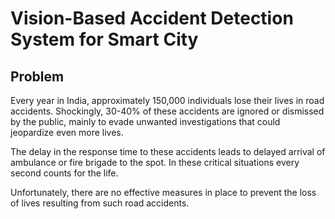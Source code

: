 # Vision-Based Accident Detection System for Smart City

## Problem

Every year in India, approximately 150,000 individuals lose their lives in road accidents. Shockingly, 30-40% of these accidents are ignored or dismissed by the public, mainly to evade unwanted investigations that could jeopardize even more lives.

The delay in the response time to these accidents leads to delayed arrival of ambulance or fire brigade to the spot. In these critical situations every second counts for the life.

Unfortunately, there are no effective measures in place to prevent the loss of lives resulting from such road accidents.
